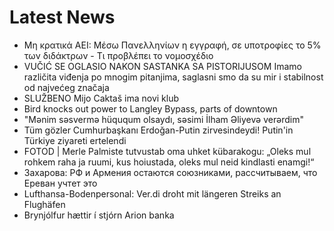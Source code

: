 # Latest News
-  Μη κρατικά ΑΕΙ: Μέσω Πανελληνίων η εγγραφή, σε υποτροφίες το 5% των διδάκτρων - Τι προβλέπει το νομοσχέδιο
-  VUČIĆ SE OGLASIO NAKON SASTANKA SA PISTORIJUSOM Imamo različita viđenja po mnogim pitanjima, saglasni smo da su mir i stabilnost od najvećeg značaja
-  SLUŽBENO Mijo Caktaš ima novi klub
-  Bird knocks out power to Langley Bypass, parts of downtown
-  "Mənim səsvermə hüququm olsaydı, səsimi İlham Əliyevə verərdim"
-  Tüm gözler Cumhurbaşkanı Erdoğan-Putin zirvesindeydi! Putin'in Türkiye ziyareti ertelendi
-  FOTOD | Merle Palmiste tutvustab oma uhket kübarakogu: „Oleks mul rohkem raha ja ruumi, kus hoiustada, oleks mul neid kindlasti enamgi!“
-  Захарова: РФ и Армения остаются союзниками, рассчитываем, что Ереван учтет это
-  Lufthansa-Bodenpersonal: Ver.di droht mit längeren Streiks an Flughäfen
-  Brynjólfur hættir í stjórn Arion banka
